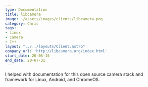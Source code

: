 ```yaml
---
type: Documentation
title: libcamera
image: ~/assets/images/clients/libcamera.png
category: Chris
tags:
- Linux
- camera
- C++
layout: "../../layouts/Client.astro"
company_url: 'http://libcamera.org/index.html'
start_date: 20-05-15
end_date: 20-07-31
---
```


I helped with documentation for this open source camera stack and framework for Linux, Android, and ChromeOS.